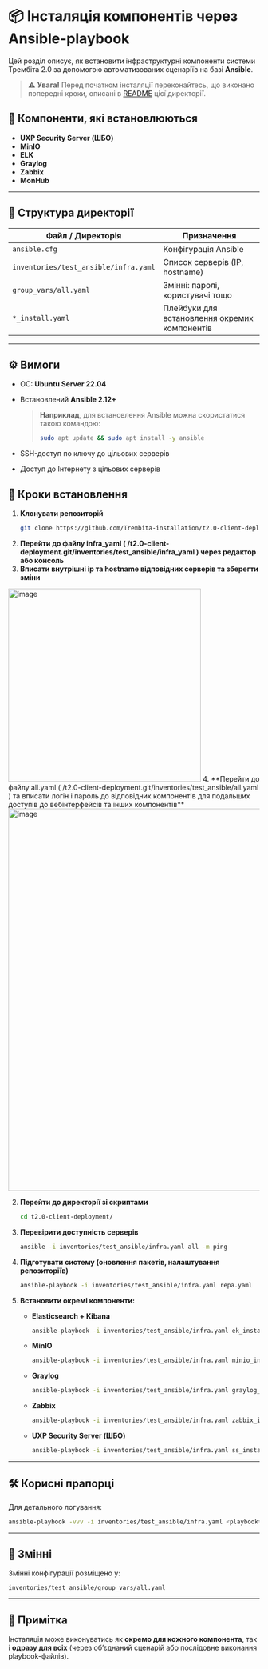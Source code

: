 # 📦 Інсталяція компонентів через Ansible-playbook

Цей розділ описує, як встановити інфраструктурні компоненти системи Трембіта 2.0 за допомогою автоматизованих сценаріїв на базі **Ansible**.

> ⚠️ **Увага!** Перед початком інсталяції переконайтесь, що виконано попередні кроки, описані в [README](README.md) цієї директорії.

## 🔧 Компоненти, які встановлюються

- **UXP Security Server (ШБО)**
- **MinIO**
- **ELK**
- **Graylog**
- **Zabbix**
- **MonHub**

---

## 📁 Структура директорії

| Файл / Директорія                          | Призначення                                      |
|-------------------------------------------|--------------------------------------------------|
| `ansible.cfg`                             | Конфігурація Ansible                             |
| `inventories/test_ansible/infra.yaml`     | Список серверів (IP, hostname)                   |
| `group_vars/all.yaml`                     | Змінні: паролі, користувачі тощо                 |
| `*_install.yaml`                          | Плейбуки для встановлення окремих компонентів    |

--- 

## ⚙️ Вимоги

- ОС: **Ubuntu Server 22.04**
- Встановлений **Ansible 2.12+**
  > **Наприклад**, для встановлення Ansible можна скористатися такою командою:  
  >```bash
  >sudo apt update && sudo apt install -y ansible
  >```
  
- SSH-доступ по ключу до цільових серверів
- Доступ до Інтернету з цільових серверів

## 🚀 Кроки встановлення

1. **Клонувати репозиторій**  
   ```bash
   git clone https://github.com/Trembita-installation/t2.0-client-deployment.git
   ```
2. **Перейти до файлу infra_yaml ( /t2.0-client-deployment.git/inventories/test_ansible/infra_yaml ) через редактор або консоль**
3. **Вписати внутрішні ip та hostname відповідних серверів та зберегти зміни**
  <img width="386" alt="image" src="https://github.com/user-attachments/assets/270e1fb8-c9f0-4306-8211-9cb7d53336d6" /> 
4. **Перейти до файлу all.yaml ( /t2.0-client-deployment.git/inventories/test_ansible/all.yaml ) та вписати логін і пароль до відповідних компонентів для подальших доступів до вебінтерфейсів та інших компонентів**
   <img width="764" alt="image" src="https://github.com/user-attachments/assets/606f5748-1796-430c-9891-6a75df0970f9" />


   

2. **Перейти до директорії зі скриптами**
   ```bash
   cd t2.0-client-deployment/
   ```

3. **Перевірити доступність серверів**
   ```bash
   ansible -i inventories/test_ansible/infra.yaml all -m ping
   ```

4. **Підготувати систему (оновлення пакетів, налаштування репозиторіїв)**
   ```bash
   ansible-playbook -i inventories/test_ansible/infra.yaml repa.yaml
   ```

5. **Встановити окремі компоненти:**

   - **Elasticsearch + Kibana**
     ```bash
     ansible-playbook -i inventories/test_ansible/infra.yaml ek_install.yaml
     ```

   - **MinIO**
     ```bash
     ansible-playbook -i inventories/test_ansible/infra.yaml minio_install.yaml
     ```

   - **Graylog**
     ```bash
     ansible-playbook -i inventories/test_ansible/infra.yaml graylog_install.yaml
     ```

   - **Zabbix**
     ```bash
     ansible-playbook -i inventories/test_ansible/infra.yaml zabbix_install.yaml
     ```

   - **UXP Security Server (ШБО)**
     ```bash
     ansible-playbook -i inventories/test_ansible/infra.yaml ss_install.yaml
     ```

---

## 🛠 Корисні прапорці

Для детального логування:
```bash
ansible-playbook -vvv -i inventories/test_ansible/infra.yaml <playbook>.yaml
```

---

## 🔧 Змінні

Змінні конфігурації розміщено у:
```
inventories/test_ansible/group_vars/all.yaml
```

---

## 📌 Примітка

Інсталяція може виконуватись як **окремо для кожного компонента**, так і **одразу для всіх** (через об’єднаний сценарій або послідовне виконання playbook-файлів).

